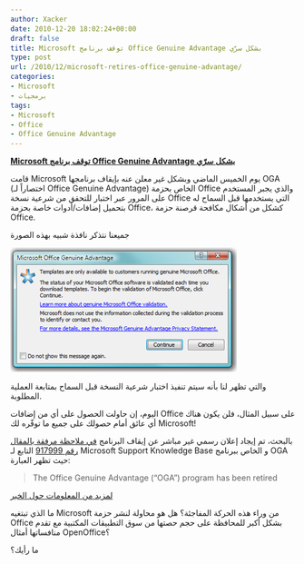 ```yaml
---
author: Xacker
date: 2010-12-20 18:02:24+00:00
draft: false
title: Microsoft توقف برنامج Office Genuine Advantage بشكل سرّي
type: post
url: /2010/12/microsoft-retires-office-genuine-advantage/
categories:
- Microsoft
- برمجيات
tags:
- Microsoft
- Office
- Office Genuine Advantage
---
```


**[Microsoft توقف برنامج Office Genuine Advantage بشكل سرّي](https://www.it-scoop.com/2010/12/microsoft-retires-office-genuine-advantage)**


قامت Microsoft يوم الخميس الماضي وبشكل غير معلن عنه بإيقاف برنامجها OGA (اختصاراً لـ Office Genuine Advantage) الخاص بحزمة Office والذي يجبر المستخدم على المرور عبر اختبار للتحقق من شرعية نسخة Office التي يستخدمها قبل السماح له بتحميل إضافات/أدوات خاصة بحزمة Office، كشكل من أشكال مكافحة قرصنة حزمة Office.

جميعنا نتذكر نافذة شبيه بهذه الصورة


[![](eb_office2007_genuine_1.png)
](https://www.it-scoop.com/2010/12/microsoft-retires-office-genuine-advantage)


والتي تظهر لنا بأنه سيتم تنفيذ اختبار شرعية النسخة قبل السماح بمتابعة العملية المطلوبة.

اليوم، إن حاولت الحصول على أي من إضافات Office على سبيل المثال، فلن يكون هناك أي عائق أمام حصولك على جميع ما توفّره لك Microsoft!

بالبحث، تم إيجاد إعلان رسمي غير مباشر عن إيقاف البرنامج [في ملاحظة مرفقة بالمقال رقم 917999](http://support.microsoft.com/kb/917999) التابع لـ Microsoft Support Knowledge Base و الخاص ببرنامج OGA حيث تظهر العبارة:


<blockquote>The Office Genuine Advantage (“OGA”) program has been retired</blockquote>


[لمزيد من المعلومات حول الخبر](http://www.zdnet.com/blog/bott/microsoft-quietly-shuts-down-office-genuine-advantage-program/2798?tag=nl.e539)

ما الذي تبتغيه Microsoft من وراء هذه الحركة المفاجئة؟ هل هو محاولة لنشر حزمة Office بشكل أكبر للمحافظة على حجم حصتها من سوق التطبيقات المكتبية مع تقدم منافساتها أمثال OpenOffice؟

ما رأيك؟
